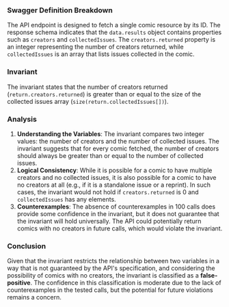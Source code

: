 ### Swagger Definition Breakdown
The API endpoint is designed to fetch a single comic resource by its ID. The response schema indicates that the `data.results` object contains properties such as `creators` and `collectedIssues`. The `creators.returned` property is an integer representing the number of creators returned, while `collectedIssues` is an array that lists issues collected in the comic.

### Invariant
The invariant states that the number of creators returned (`return.creators.returned`) is greater than or equal to the size of the collected issues array (`size(return.collectedIssues[])`).

### Analysis
1. **Understanding the Variables**: The invariant compares two integer values: the number of creators and the number of collected issues. The invariant suggests that for every comic fetched, the number of creators should always be greater than or equal to the number of collected issues.
2. **Logical Consistency**: While it is possible for a comic to have multiple creators and no collected issues, it is also possible for a comic to have no creators at all (e.g., if it is a standalone issue or a reprint). In such cases, the invariant would not hold if `creators.returned` is 0 and `collectedIssues` has any elements.
3. **Counterexamples**: The absence of counterexamples in 100 calls does provide some confidence in the invariant, but it does not guarantee that the invariant will hold universally. The API could potentially return comics with no creators in future calls, which would violate the invariant.

### Conclusion
Given that the invariant restricts the relationship between two variables in a way that is not guaranteed by the API's specification, and considering the possibility of comics with no creators, the invariant is classified as a **false-positive**. The confidence in this classification is moderate due to the lack of counterexamples in the tested calls, but the potential for future violations remains a concern.
